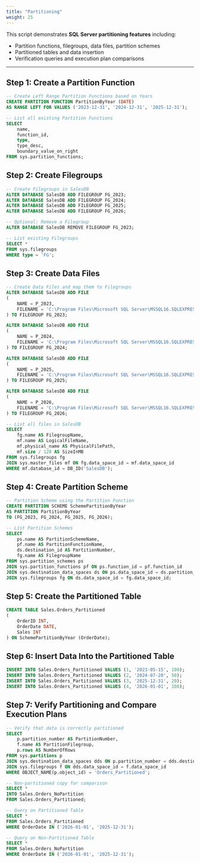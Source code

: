 ```yaml
---
title: "Partitioning"
weight: 25
---
```


This script demonstrates **SQL Server partitioning features** including:  
- Partition functions, filegroups, data files, partition schemes  
- Partitioned tables and data insertion  
- Verification queries and execution plan comparisons  

---


## Step 1: Create a Partition Function

```sql
-- Create Left Range Partition Functions based on Years
CREATE PARTITION FUNCTION PartitionByYear (DATE)
AS RANGE LEFT FOR VALUES ('2023-12-31', '2024-12-31', '2025-12-31');

-- List all existing Partition Functions
SELECT 
	name,
	function_id,
	type,
	type_desc,
	boundary_value_on_right
FROM sys.partition_functions;
```

## Step 2: Create Filegroups
```sql
-- Create Filegroups in SalesDB
ALTER DATABASE SalesDB ADD FILEGROUP FG_2023;
ALTER DATABASE SalesDB ADD FILEGROUP FG_2024;
ALTER DATABASE SalesDB ADD FILEGROUP FG_2025;
ALTER DATABASE SalesDB ADD FILEGROUP FG_2026;

-- Optional: Remove a Filegroup
ALTER DATABASE SalesDB REMOVE FILEGROUP FG_2023;

-- List existing Filegroups
SELECT *
FROM sys.filegroups
WHERE type = 'FG';
```

## Step 3: Create Data Files
```sql
-- Create Data Files and map them to Filegroups
ALTER DATABASE SalesDB ADD FILE
(
	NAME = P_2023,
	FILENAME = 'C:\Program Files\Microsoft SQL Server\MSSQL16.SQLEXPRESS\MSSQL\DATA\P_2023.ndf'
) TO FILEGROUP FG_2023;

ALTER DATABASE SalesDB ADD FILE
(
	NAME = P_2024,
	FILENAME = 'C:\Program Files\Microsoft SQL Server\MSSQL16.SQLEXPRESS\MSSQL\DATA\P_2024.ndf'
) TO FILEGROUP FG_2024;

ALTER DATABASE SalesDB ADD FILE
(
	NAME = P_2025,
	FILENAME = 'C:\Program Files\Microsoft SQL Server\MSSQL16.SQLEXPRESS\MSSQL\DATA\P_2025.ndf'
) TO FILEGROUP FG_2025;

ALTER DATABASE SalesDB ADD FILE
(
	NAME = P_2026,
	FILENAME = 'C:\Program Files\Microsoft SQL Server\MSSQL16.SQLEXPRESS\MSSQL\DATA\P_2026.ndf'
) TO FILEGROUP FG_2026;

-- List all files in SalesDB
SELECT 
    fg.name AS FilegroupName,
    mf.name AS LogicalFileName,
    mf.physical_name AS PhysicalFilePath,
    mf.size / 128 AS SizeInMB
FROM sys.filegroups fg
JOIN sys.master_files mf ON fg.data_space_id = mf.data_space_id
WHERE mf.database_id = DB_ID('SalesDB');
```

## Step 4: Create Partition Scheme
```sql
-- Partition Scheme using the Partition Function
CREATE PARTITION SCHEME SchemePartitionByYear
AS PARTITION PartitionByYear
TO (FG_2023, FG_2024, FG_2025, FG_2026);

-- List Partition Schemes
SELECT 
    ps.name AS PartitionSchemeName,
    pf.name AS PartitionFunctionName,
    ds.destination_id AS PartitionNumber,
    fg.name AS FilegroupName
FROM sys.partition_schemes ps
JOIN sys.partition_functions pf ON ps.function_id = pf.function_id
JOIN sys.destination_data_spaces ds ON ps.data_space_id = ds.partition_scheme_id
JOIN sys.filegroups fg ON ds.data_space_id = fg.data_space_id;
```

## Step 5: Create the Partitioned Table
```sql
CREATE TABLE Sales.Orders_Partitioned 
(
	OrderID INT,
	OrderDate DATE,
	Sales INT
) ON SchemePartitionByYear (OrderDate);
```

## Step 6: Insert Data Into the Partitioned Table
```sql
INSERT INTO Sales.Orders_Partitioned VALUES (1, '2023-05-15', 100);
INSERT INTO Sales.Orders_Partitioned VALUES (2, '2024-07-20', 50);
INSERT INTO Sales.Orders_Partitioned VALUES (3, '2025-12-31', 20);
INSERT INTO Sales.Orders_Partitioned VALUES (4, '2026-01-01', 100);
```

## Step 7: Verify Partitioning and Compare Execution Plans
```sql
-- Verify that data is correctly partitioned
SELECT 
    p.partition_number AS PartitionNumber,
    f.name AS PartitionFilegroup, 
    p.rows AS NumberOfRows 
FROM sys.partitions p
JOIN sys.destination_data_spaces dds ON p.partition_number = dds.destination_id
JOIN sys.filegroups f ON dds.data_space_id = f.data_space_id
WHERE OBJECT_NAME(p.object_id) = 'Orders_Partitioned';

-- Non-partitioned copy for comparison
SELECT *
INTO Sales.Orders_NoPartition
FROM Sales.Orders_Partitioned;

-- Query on Partitioned Table
SELECT *
FROM Sales.Orders_Partitioned
WHERE OrderDate IN ('2026-01-01', '2025-12-31');

-- Query on Non-Partitioned Table
SELECT *
FROM Sales.Orders_NoPartition
WHERE OrderDate IN ('2026-01-01', '2025-12-31');
```